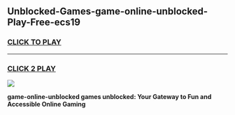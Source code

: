 
## Unblocked-Games-game-online-unblocked-Play-Free-ecs19
<h3>
<a href="https://premium76.site?title=game-online-unblocked&ref=23A">CLICK TO PLAY</a></h3>
<hr>

<h3>
<a href="https://premium76.site?title=game-online-unblocked&ref=23A">CLICK 2 PLAY</a>
  
</h3>

<a href="https://premium76.site?title=game-online-unblocked&ref=23A"><img src="https://clearcache.store/games.png"></a>


**game-online-unblocked games unblocked: Your Gateway to Fun and Accessible Online Gaming**
